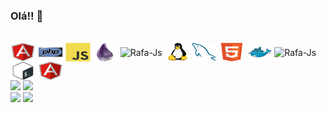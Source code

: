### Olá!! 👋
<i class="devicon-elixir-plain-wordmark colored"></i>


<div style="display: inline_block"><br>
  <img align="center" alt="Rafa-Js" height="30" width="40" src="https://raw.githubusercontent.com/JRcalado/devicons/main/icons/angularjs/angularjs-original.svg">
  <img align="center" alt="Rafa-Js" height="30" width="40" src="https://raw.githubusercontent.com/JRcalado/devicons/main/icons/php/php-original.svg">
  <img align="center" alt="Rafa-Js" height="30" width="40" src="https://raw.githubusercontent.com/JRcalado/devicons/main/icons/javascript/javascript-original.svg">
  <img align="center" alt="Rafa-Js" height="30" width="40" src="https://raw.githubusercontent.com/JRcalado/devicons/main/icons/elixir/elixir-original.svg">
  <img align="center" alt="Rafa-Js" height="30" width="40" src="https://raw.githubusercontent.com/JRcalado/devicons/main/icons/laravel/laravel-original.svg">
  <img align="center" alt="Rafa-Js" height="30" width="40" src="https://raw.githubusercontent.com/JRcalado/devicons/main/icons/linux/linux-original.svg">
  <img align="center" alt="Rafa-Js" height="30" width="40" src="https://raw.githubusercontent.com/JRcalado/devicons/main/icons/mysql/mysql-original.svg">
  <img align="center" alt="Rafa-Js" height="30" width="40" src="https://raw.githubusercontent.com/JRcalado/devicons/main/icons/html5/html5-original.svg">
  <img align="center" alt="Rafa-Js" height="30" width="40" src="https://raw.githubusercontent.com/JRcalado/devicons/main/icons/docker/docker-original.svg">
  <img align="center" alt="Rafa-Js" height="30" width="40" src="https://raw.githubusercontent.com/JRcalado/devicons/main/icons/synfony/synfony-original.svg">
  <img align="center" alt="Rafa-Js" height="30" width="40" src="https://raw.githubusercontent.com/JRcalado/devicons/main/icons/bash/bash-original.svg">
  <img align="center" alt="Rafa-Js" height="30" width="40" src="https://raw.githubusercontent.com/JRcalado/devicons/main/icons/angularjs/angularjs-original.svg">

</div>
<div>
  <img src="https://github-readme-stats.vercel.app/api?username=JRcalado&show_icons=true&theme=radical&count_private=true&include_all_commits=true">
  <img src="https://github-readme-stats.vercel.app/api/top-langs?username=JRcalado&show_icons=true&theme=radical&count_private=true">
</div>
 <img src="https://github-readme-stats.vercel.app/api/pin/?username=JRcalado&repo=jogodavelha">
 <img src="https://github-readme-stats.vercel.app/api/top-langs/?username=JRcalado&layout=compact">


